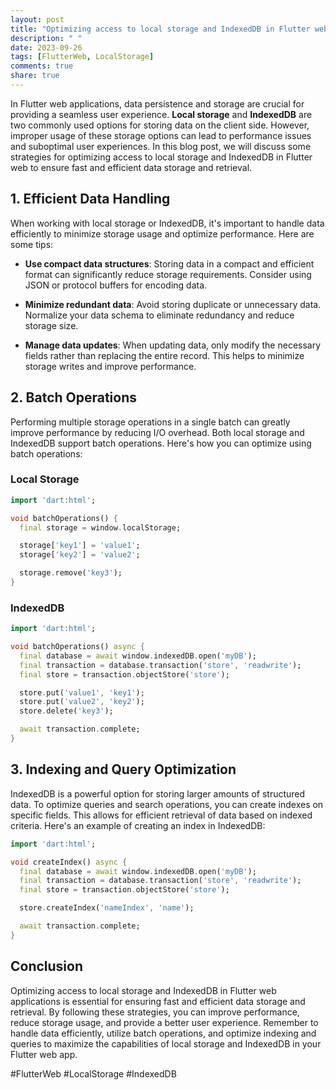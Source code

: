```yaml
---
layout: post
title: "Optimizing access to local storage and IndexedDB in Flutter web"
description: " "
date: 2023-09-26
tags: [FlutterWeb, LocalStorage]
comments: true
share: true
---
```


In Flutter web applications, data persistence and storage are crucial for providing a seamless user experience. **Local storage** and **IndexedDB** are two commonly used options for storing data on the client side. However, improper usage of these storage options can lead to performance issues and suboptimal user experiences. In this blog post, we will discuss some strategies for optimizing access to local storage and IndexedDB in Flutter web to ensure fast and efficient data storage and retrieval.

## 1. Efficient Data Handling

When working with local storage or IndexedDB, it's important to handle data efficiently to minimize storage usage and optimize performance. Here are some tips:

- **Use compact data structures**: Storing data in a compact and efficient format can significantly reduce storage requirements. Consider using JSON or protocol buffers for encoding data.

- **Minimize redundant data**: Avoid storing duplicate or unnecessary data. Normalize your data schema to eliminate redundancy and reduce storage size.

- **Manage data updates**: When updating data, only modify the necessary fields rather than replacing the entire record. This helps to minimize storage writes and improve performance.

## 2. Batch Operations

Performing multiple storage operations in a single batch can greatly improve performance by reducing I/O overhead. Both local storage and IndexedDB support batch operations. Here's how you can optimize using batch operations:

### Local Storage
```dart
import 'dart:html';

void batchOperations() {
  final storage = window.localStorage;

  storage['key1'] = 'value1';
  storage['key2'] = 'value2';

  storage.remove('key3');
}
```

### IndexedDB
```dart
import 'dart:html';

void batchOperations() async {
  final database = await window.indexedDB.open('myDB');
  final transaction = database.transaction('store', 'readwrite');
  final store = transaction.objectStore('store');

  store.put('value1', 'key1');
  store.put('value2', 'key2');
  store.delete('key3');

  await transaction.complete;
}
```

## 3. Indexing and Query Optimization

IndexedDB is a powerful option for storing larger amounts of structured data. To optimize queries and search operations, you can create indexes on specific fields. This allows for efficient retrieval of data based on indexed criteria. Here's an example of creating an index in IndexedDB:

```dart
import 'dart:html';

void createIndex() async {
  final database = await window.indexedDB.open('myDB');
  final transaction = database.transaction('store', 'readwrite');
  final store = transaction.objectStore('store');

  store.createIndex('nameIndex', 'name');

  await transaction.complete;
}
```

## Conclusion

Optimizing access to local storage and IndexedDB in Flutter web applications is essential for ensuring fast and efficient data storage and retrieval. By following these strategies, you can improve performance, reduce storage usage, and provide a better user experience. Remember to handle data efficiently, utilize batch operations, and optimize indexing and queries to maximize the capabilities of local storage and IndexedDB in your Flutter web app.

#FlutterWeb #LocalStorage #IndexedDB